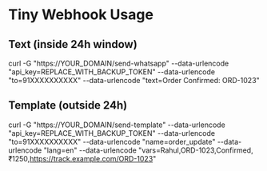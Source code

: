 # Tiny Webhook Usage

## Text (inside 24h window)
curl -G "https://YOUR_DOMAIN/send-whatsapp"   --data-urlencode "api_key=REPLACE_WITH_BACKUP_TOKEN"   --data-urlencode "to=91XXXXXXXXXX"   --data-urlencode "text=Order Confirmed: ORD-1023"

## Template (outside 24h)
curl -G "https://YOUR_DOMAIN/send-template"   --data-urlencode "api_key=REPLACE_WITH_BACKUP_TOKEN"   --data-urlencode "to=91XXXXXXXXXX"   --data-urlencode "name=order_update"   --data-urlencode "lang=en"   --data-urlencode "vars=Rahul,ORD-1023,Confirmed,₹1250,https://track.example.com/ORD-1023"
